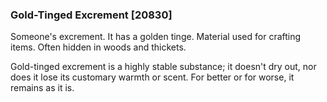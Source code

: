 ### Gold-Tinged Excrement [20830]

Someone's excrement. It has a golden tinge. Material used for crafting items. Often hidden in woods and thickets.

Gold-tinged excrement is a highly stable substance; it doesn't dry out, nor does it lose its customary warmth or scent. For better or for worse, it remains as it is.